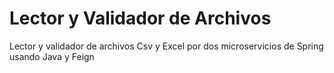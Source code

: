 # Lector y Validador de Archivos
 Lector y validador de archivos Csv y Excel por dos microservicios de Spring usando Java y Feign
